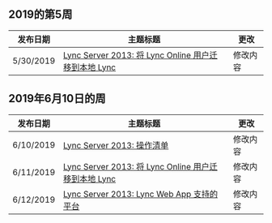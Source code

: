 <!-- This file is generated automatically each week. Changes made to this file will be overwritten.-->




## <a name="week-of-may-27-2019"></a>2019的第5周


| 发布日期 |主题标题 | 更改 |
|------|------------|--------|
| 5/30/2019 | [Lync Server 2013: 将 Lync Online 用户迁移到本地 Lync](/LyncServer/lync-server-2013-migrating-lync-online-users-to-lync-on-premises) | 修改内容 |


## <a name="week-of-june-10-2019"></a>2019年6月10日的周


| 发布日期 |主题标题 | 更改 |
|------|------------|--------|
| 6/10/2019 | [Lync Server 2013: 操作清单](/LyncServer/lync-server-2013-operations-checklists) | 修改内容 |
| 6/11/2019 | [Lync Server 2013: 将 Lync Online 用户迁移到本地 Lync](/LyncServer/lync-server-2013-migrating-lync-online-users-to-lync-on-premises) | 修改内容 |
| 6/12/2019 | [Lync Server 2013: Lync Web App 支持的平台](/LyncServer/lync-server-2013-lync-web-app-supported-platforms) | 修改内容 |
